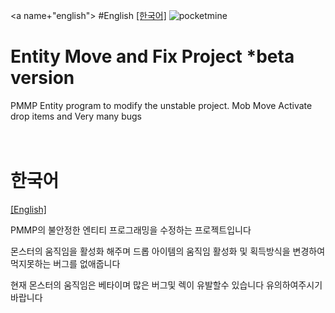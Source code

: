 <a name+"english"><a/>
#English
[[한국어]](#korean)
![pocketmine](https://f.cloud.github.com/assets/5278201/2116356/3d08d39a-907c-11e3-9468-e5170143374e.png)
# Entity Move and Fix Project *beta version
PMMP Entity program to modify the unstable project.
Mob Move Activate drop items and Very many bugs
<br/>
<br/>
<br/>

<a name="korean"></a>
# 한국어
[[English]](#english)

PMMP의 불안정한 엔티티 프로그래밍을
수정하는 프로젝트입니다

몬스터의 움직임을 활성화 해주며
드롭 아이템의 움직임 활성화 및
획득방식을 변경하여 먹지못하는 버그를 없애줍니다

현재 몬스터의 움직임은 베타이며
많은 버그및 렉이 유발할수 있습니다 유의하여주시기 바랍니다

